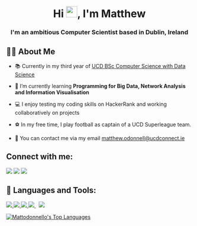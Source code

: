 <h1 align="center">Hi <img src="https://raw.githubusercontent.com/MartinHeinz/MartinHeinz/master/wave.gif" width="30px">, I'm Matthew</h1>
<h3 align="center">I'm an ambitious Computer Scientist based in Dublin, Ireland</h3>


## 🙋‍♂️ About Me

- 📚 Currently in my third year of [UCD BSc Computer Science with Data Science ](https://www.myucd.ie/courses/science/computer-science-data-science/)

- 🌱 I’m currently learning **Programming for Big Data, Network Analysis and Information Visualisation**

- 💻 I enjoy testing my coding skills on HackerRank and working collaboratively on projects

- ⚽ In my free time, I play football as captain of a UCD Superleague team.

- 📧 You can contact me via my email matthew.odonnell@ucdconnect.ie

## Connect with me:
<p align="left">

<a href = "https://www.linkedin.com/in/matthew-o-donnell-818222229/"><img src="https://img.icons8.com/fluent/48/000000/linkedin.png"/></a>
<a href = "https://twitter.com/mattodonnello"><img src="https://img.icons8.com/fluent/48/000000/twitter.png"/></a>
<a href = "https://www.instagram.com/mattodonnello/"><img src="https://img.icons8.com/fluent/48/000000/instagram-new.png"/></a>

</p>


## 🚀 Languages and Tools:

<p align="left"> 
    <a href="https://www.java.com" target="_blank"> <img src="https://img.icons8.com/color/48/000000/java-coffee-cup-logo.png"/> </a>
    <a href="https://www.cprogramming.com/" target="_blank"> <img src="https://img.icons8.com/color/48/000000/c-programming.png"/> </a>
    <a href="https://www.python.org" target="_blank"> <img src="https://img.icons8.com/color/48/000000/python.png"/> </a> 
    <a style="padding-right:8px;" href="https://www.mysql.com/" target="_blank"> <img src="https://img.icons8.com/fluent/50/000000/mysql-logo.png"/> </a>
    <a href="https://git-scm.com/" target="_blank"> <img src="https://img.icons8.com/color/48/000000/git.png"/> </a> 
</p>


<p align="left"> 
<a href="https://github.com/Mattodonnello/github-readme-stats"><img alt="Mattodonnello's Top Languages" src="https://github-readme-stats.vercel.app/api/top-langs/?username=Mattodonnello&langs_count=8&count_private=true&layout=compact&theme=react&hide_border=true&bg_color=0D1117" /></a> 


